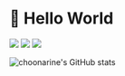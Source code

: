 # 👋 Hello World

<!-- Contacts -->
<p>
  <a href="https://choonarine.github.com" target="_blank"><img src="https://img.shields.io/badge/Tech Blog-181717?style=flat-square&logo=github&logoColor=white" /></a>
  <a href="mailto:choonarine@gmail.com" target="_blank"><img src="https://img.shields.io/badge/Gmail-D14836?style=flat-square&logo=gmail&logoColor=white" /></a>
  <a href="https://www.instagram.com/lynnseo_" target="_blank"><img src="https://img.shields.io/badge/Instagram-E4405F?style=flat-square&logo=instagram&logoColor=white" /></a>
</p>

<!-- Stats -->
![choonarine's GitHub stats](https://github-readme-stats.vercel.app/api?username=choonarine&show_icons=true)
